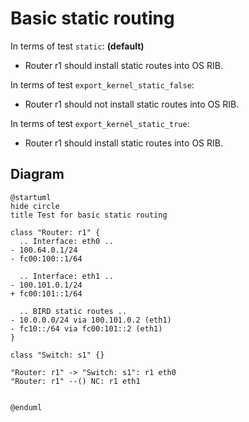 # Basic static routing


In terms of test `static`:  **(default)**
  - Router r1 should install static routes into OS RIB.

In terms of test `export_kernel_static_false`:
  - Router r1 should not install static routes into OS RIB.

In terms of test `export_kernel_static_true`:
  - Router r1 should install static routes into OS RIB.


## Diagram

```plantuml
@startuml
hide circle
title Test for basic static routing

class "Router: r1" {
  .. Interface: eth0 ..
- 100.64.0.1/24
- fc00:100::1/64

  .. Interface: eth1 ..
- 100.101.0.1/24
+ fc00:101::1/64

  .. BIRD static routes ..
- 10.0.0.0/24 via 100.101.0.2 (eth1)
- fc10::/64 via fc00:101::2 (eth1)
}

class "Switch: s1" {}

"Router: r1" -> "Switch: s1": r1 eth0
"Router: r1" --() NC: r1 eth1


@enduml
```

